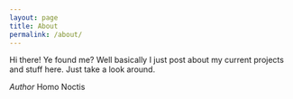 ```yaml
---
layout: page
title: About
permalink: /about/
---
```


Hi there!
Ye found me? Well basically I just post about my current projects and stuff here.
Just take a look around.

 *Author* Homo Noctis
